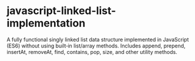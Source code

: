 # javascript-linked-list-implementation
A fully functional singly linked list data structure implemented in JavaScript (ES6) without using built‑in list/array methods. Includes append, prepend, insertAt, removeAt, find, contains, pop, size, and other utility methods.

